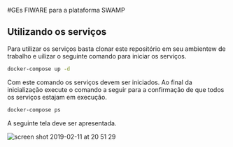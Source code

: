 #GEs FIWARE para a plataforma SWAMP

## Utilizando os serviços 

Para utilizar os serviços basta clonar este repositório em seu ambientew de trabalho e uilizar o seguinte comando para iniciar os serviços. 

```bash
docker-compose up -d
```
Com este comando os serviços devem ser iniciados. Ao final da inicialização execute o comando a seguir para a confirmação de que todos os serviços estajam em execução. 


```bash
docker-compose ps
```

A seguinte tela deve ser apresentada. 

![screen shot 2019-02-11 at 20 51 29](https://user-images.githubusercontent.com/9273551/52599240-3ba50a80-2e3f-11e9-85d7-e5583fea1bf2.png)
